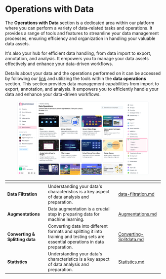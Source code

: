 # Operations with Data

The **Operations with Data** section is a dedicated area within our platform where you can perform a variety of data-related tasks and operations. It provides a range of tools and features to streamline your data management processes, ensuring efficiency and organization in handling your valuable data assets.

It's also your hub for efficient data handling, from data import to export, annotation, and analysis. It empowers you to manage your data assets effectively and enhance your data-driven workflows.

Details about your data and the operations performed on it can be accessed by following our [link](https://app.supervisely.com/ecosystem/data-operations) and utilizing the tools within the **data operations** section. This section provides data management capabilities from import to export, annotation, and analysis. It empowers you to efficiently handle your data and enhance your data-driven workflows.

<figure><img src="../../.gitbook/assets/data-operations.png" alt=""><figcaption></figcaption></figure>

<table data-view="cards"><thead><tr><th></th><th></th><th data-hidden data-card-target data-type="content-ref"></th></tr></thead><tbody><tr><td><strong>Data Filtration</strong></td><td>Understanding your data's characteristics is a key aspect of data analysis and preparation.</td><td><a href="data-filtration.md">data-filtration.md</a></td></tr><tr><td><strong>Augmentations</strong></td><td>Data augmentation is a crucial step in preparing data for machine learning.</td><td><a href="Augmentations.md">Augmentations.md</a></td></tr><tr><td><strong>Converting &#x26; Splitting data</strong></td><td>Converting data into different formats and splitting it into training and testing sets are essential operations in data preparation.</td><td><a href="Converting-Splitdata.md">Converting-Splitdata.md</a></td></tr><tr><td><strong>Statistics</strong></td><td>Understanding your data's characteristics is a key aspect of data analysis and preparation.</td><td><a href="Statistics.md">Statistics.md</a></td></tr></tbody></table>
